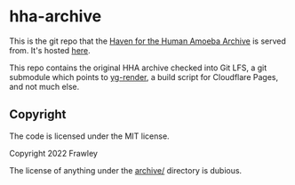 # hha-archive

This is the git repo that the [Haven for the Human Amoeba
Archive](https://acearchive.lgbt/artifact/haven-for-the-human-amoeba/) is
served from. It's hosted [here](https://hha.acearchive.lgbt).

This repo contains the original HHA archive checked into Git LFS, a git
submodule which points to [yg-render](https://github.com/acearchive/yg-render),
a build script for Cloudflare Pages, and not much else.

## Copyright

The code is licensed under the MIT license.

Copyright 2022 Frawley

The license of anything under the [archive/](./archive/) directory is dubious.
